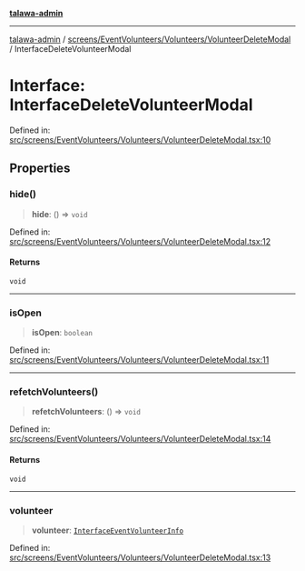 [**talawa-admin**](../../../../../README.md)

***

[talawa-admin](../../../../../README.md) / [screens/EventVolunteers/Volunteers/VolunteerDeleteModal](../README.md) / InterfaceDeleteVolunteerModal

# Interface: InterfaceDeleteVolunteerModal

Defined in: [src/screens/EventVolunteers/Volunteers/VolunteerDeleteModal.tsx:10](https://github.com/gautam-divyanshu/talawa-admin/blob/2490b2ea9583ec972ca984b1d93932def1c9f92b/src/screens/EventVolunteers/Volunteers/VolunteerDeleteModal.tsx#L10)

## Properties

### hide()

> **hide**: () => `void`

Defined in: [src/screens/EventVolunteers/Volunteers/VolunteerDeleteModal.tsx:12](https://github.com/gautam-divyanshu/talawa-admin/blob/2490b2ea9583ec972ca984b1d93932def1c9f92b/src/screens/EventVolunteers/Volunteers/VolunteerDeleteModal.tsx#L12)

#### Returns

`void`

***

### isOpen

> **isOpen**: `boolean`

Defined in: [src/screens/EventVolunteers/Volunteers/VolunteerDeleteModal.tsx:11](https://github.com/gautam-divyanshu/talawa-admin/blob/2490b2ea9583ec972ca984b1d93932def1c9f92b/src/screens/EventVolunteers/Volunteers/VolunteerDeleteModal.tsx#L11)

***

### refetchVolunteers()

> **refetchVolunteers**: () => `void`

Defined in: [src/screens/EventVolunteers/Volunteers/VolunteerDeleteModal.tsx:14](https://github.com/gautam-divyanshu/talawa-admin/blob/2490b2ea9583ec972ca984b1d93932def1c9f92b/src/screens/EventVolunteers/Volunteers/VolunteerDeleteModal.tsx#L14)

#### Returns

`void`

***

### volunteer

> **volunteer**: [`InterfaceEventVolunteerInfo`](../../../../../utils/interfaces/interfaces/InterfaceEventVolunteerInfo.md)

Defined in: [src/screens/EventVolunteers/Volunteers/VolunteerDeleteModal.tsx:13](https://github.com/gautam-divyanshu/talawa-admin/blob/2490b2ea9583ec972ca984b1d93932def1c9f92b/src/screens/EventVolunteers/Volunteers/VolunteerDeleteModal.tsx#L13)
